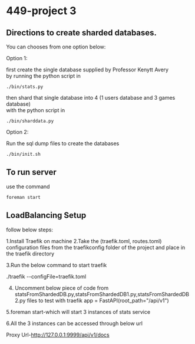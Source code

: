 # 449-project 3

## Directions to create sharded databases.
You can chooses from one option below:

Option 1:</br>
  
  first create the single database supplied by Professor Kenytt Avery <br/>
  by running the python script in
  
  ```./bin/stats.py```</br>
  
  then shard that single database into 4 (1 users database and 3 games database) </br>
  with the python script in 
  
  ```./bin/sharddata.py```</br>
  
Option 2:</br>
  
  Run the sql dump files to create the databases </br>
  
  ```./bin/init.sh```</br>
  
## To run server

use the command

```foreman start```

## LoadBalancing Setup

follow below steps:

1.Install Traefik on machine
2.Take the (traefik.toml, routes.toml) configuration files from the traefikconfig folder of the project and place in the traefik directory
 
3.Run the below command to start traefik

./traefik  --configFile=traefik.toml

4. Uncomment below piece of code from statsFromShardedDB.py,statsFromShardedDB1.py,statsFromShardedDB2.py files to test with traefik
 app = FastAPI(root_path="/api/v1")
 
5.foreman start-which will start 3 instances of stats service

6.All the 3 instances can be accessed through below url

Proxy Url-http://127.0.0.1:9999/api/v1/docs

